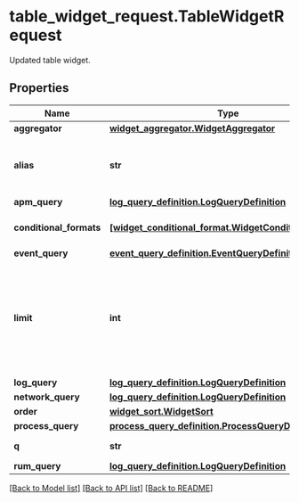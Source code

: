 # table_widget_request.TableWidgetRequest

Updated table widget.
## Properties
Name | Type | Description | Notes
------------ | ------------- | ------------- | -------------
**aggregator** | [**widget_aggregator.WidgetAggregator**](WidgetAggregator.md) |  | [optional] 
**alias** | **str** | The column name (defaults to the metric name). | [optional] 
**apm_query** | [**log_query_definition.LogQueryDefinition**](LogQueryDefinition.md) |  | [optional] 
**conditional_formats** | [**[widget_conditional_format.WidgetConditionalFormat]**](WidgetConditionalFormat.md) | List of conditional formats. | [optional] 
**event_query** | [**event_query_definition.EventQueryDefinition**](EventQueryDefinition.md) |  | [optional] 
**limit** | **int** | For metric queries, the number of lines to show in the table. Only one request should have this property. | [optional] 
**log_query** | [**log_query_definition.LogQueryDefinition**](LogQueryDefinition.md) |  | [optional] 
**network_query** | [**log_query_definition.LogQueryDefinition**](LogQueryDefinition.md) |  | [optional] 
**order** | [**widget_sort.WidgetSort**](WidgetSort.md) |  | [optional] 
**process_query** | [**process_query_definition.ProcessQueryDefinition**](ProcessQueryDefinition.md) |  | [optional] 
**q** | **str** | Query definition. | [optional] 
**rum_query** | [**log_query_definition.LogQueryDefinition**](LogQueryDefinition.md) |  | [optional] 

[[Back to Model list]](README.md#documentation-for-models) [[Back to API list]](README.md#documentation-for-api-endpoints) [[Back to README]](README.md)


